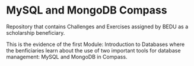 # MySQL and MongoDB Compass
Repository that contains Challenges and Exercises assigned by BEDU as a scholarship beneficiary.

This is the evidence of the first Module: Introduction to Databases where the benficiaries learn about the use of two important tools for database management: MySQL and MongoDB in Compass.
